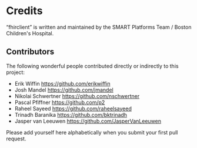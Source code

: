 Credits
=======

“fhirclient” is written and maintained by the SMART Platforms Team / Boston Children's Hospital.


Contributors
------------

The following wonderful people contributed directly or indirectly to this project:

- Erik Wiffin <https://github.com/erikwiffin>
- Josh Mandel <https://github.com/jmandel>
- Nikolai Schwertner <https://github.com/nschwertner>
- Pascal Pfiffner <https://github.com/p2>
- Raheel Sayeed <https://github.com/raheelsayeed> 
- Trinadh Baranika <https://github.com/bktrinadh>
- Jasper van Leeuwen <https://github.com/JasperVanLeeuwen>

Please add yourself here alphabetically when you submit your first pull request.
